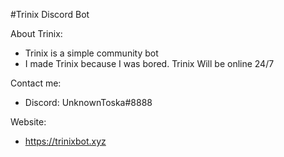 #Trinix Discord Bot

About Trinix:
* Trinix is a simple community bot
* I made Trinix because I was bored. Trinix Will be online 24/7 

Contact me:
* Discord: UnknownToska#8888

Website:
* https://trinixbot.xyz

